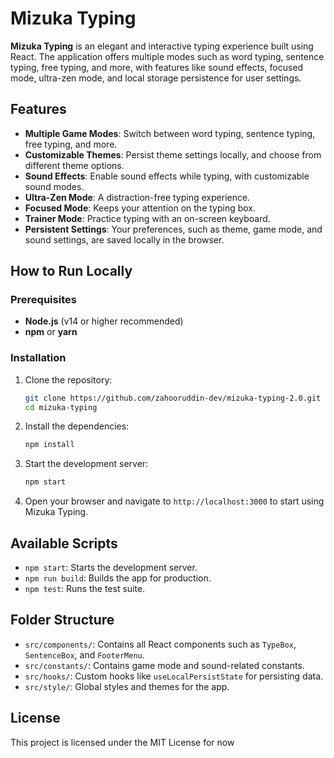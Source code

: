 
# Mizuka Typing

**Mizuka Typing** is an elegant and interactive typing experience built using React. The application offers multiple modes such as word typing, sentence typing, free typing, and more, with features like sound effects, focused mode, ultra-zen mode, and local storage persistence for user settings.

## Features

- **Multiple Game Modes**: Switch between word typing, sentence typing, free typing, and more.
- **Customizable Themes**: Persist theme settings locally, and choose from different theme options.
- **Sound Effects**: Enable sound effects while typing, with customizable sound modes.
- **Ultra-Zen Mode**: A distraction-free typing experience.
- **Focused Mode**: Keeps your attention on the typing box.
- **Trainer Mode**: Practice typing with an on-screen keyboard.
- **Persistent Settings**: Your preferences, such as theme, game mode, and sound settings, are saved locally in the browser.

## How to Run Locally

### Prerequisites

- **Node.js** (v14 or higher recommended)
- **npm** or **yarn**

### Installation

1. Clone the repository:
   ```bash
   git clone https://github.com/zahooruddin-dev/mizuka-typing-2.0.git
   cd mizuka-typing
   ```

2. Install the dependencies:
   ```bash
   npm install
   ```

3. Start the development server:
   ```bash
   npm start
   ```

4. Open your browser and navigate to `http://localhost:3000` to start using Mizuka Typing.

## Available Scripts

- `npm start`: Starts the development server.
- `npm run build`: Builds the app for production.
- `npm test`: Runs the test suite.

## Folder Structure

- `src/components/`: Contains all React components such as `TypeBox`, `SentenceBox`, and `FooterMenu`.
- `src/constants/`: Contains game mode and sound-related constants.
- `src/hooks/`: Custom hooks like `useLocalPersistState` for persisting data.
- `src/style/`: Global styles and themes for the app.

## License


This project is licensed under the MIT License for now 
